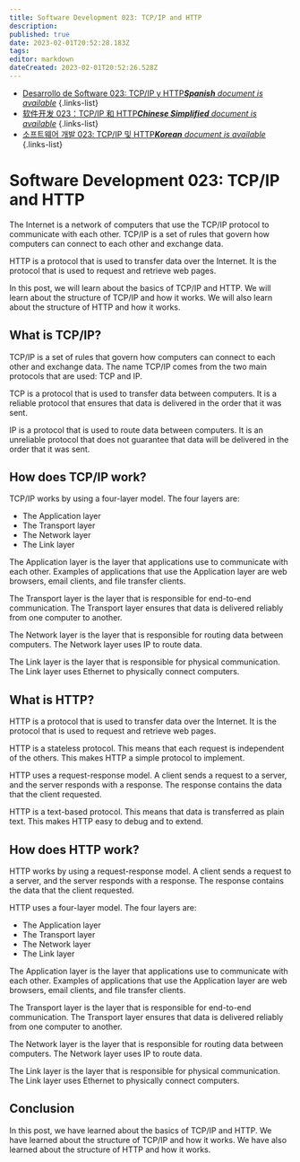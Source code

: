 ```yaml
---
title: Software Development 023: TCP/IP and HTTP
description: 
published: true
date: 2023-02-01T20:52:28.183Z
tags: 
editor: markdown
dateCreated: 2023-02-01T20:52:26.528Z
---
```


- [Desarrollo de Software 023: TCP/IP y HTTP***Spanish** document is available*](/es/Knowledge-base/Software-Development/Learning/software-development-023-tcpip-and-http)
{.links-list}
- [软件开发 023：TCP/IP 和 HTTP***Chinese Simplified** document is available*](/zh/Knowledge-base/Software-Development/Learning/software-development-023-tcpip-and-http)
{.links-list}
- [소프트웨어 개발 023: TCP/IP 및 HTTP***Korean** document is available*](/ko/Knowledge-base/Software-Development/Learning/software-development-023-tcpip-and-http)
{.links-list}


# Software Development 023: TCP/IP and HTTP

The Internet is a network of computers that use the TCP/IP protocol to communicate with each other. TCP/IP is a set of rules that govern how computers can connect to each other and exchange data.

HTTP is a protocol that is used to transfer data over the Internet. It is the protocol that is used to request and retrieve web pages.

In this post, we will learn about the basics of TCP/IP and HTTP. We will learn about the structure of TCP/IP and how it works. We will also learn about the structure of HTTP and how it works.

## What is TCP/IP?

TCP/IP is a set of rules that govern how computers can connect to each other and exchange data. The name TCP/IP comes from the two main protocols that are used: TCP and IP.

TCP is a protocol that is used to transfer data between computers. It is a reliable protocol that ensures that data is delivered in the order that it was sent.

IP is a protocol that is used to route data between computers. It is an unreliable protocol that does not guarantee that data will be delivered in the order that it was sent.

## How does TCP/IP work?

TCP/IP works by using a four-layer model. The four layers are:

- The Application layer
- The Transport layer
- The Network layer
- The Link layer

The Application layer is the layer that applications use to communicate with each other. Examples of applications that use the Application layer are web browsers, email clients, and file transfer clients.

The Transport layer is the layer that is responsible for end-to-end communication. The Transport layer ensures that data is delivered reliably from one computer to another.

The Network layer is the layer that is responsible for routing data between computers. The Network layer uses IP to route data.

The Link layer is the layer that is responsible for physical communication. The Link layer uses Ethernet to physically connect computers.

## What is HTTP?

HTTP is a protocol that is used to transfer data over the Internet. It is the protocol that is used to request and retrieve web pages.

HTTP is a stateless protocol. This means that each request is independent of the others. This makes HTTP a simple protocol to implement.

HTTP uses a request-response model. A client sends a request to a server, and the server responds with a response. The response contains the data that the client requested.

HTTP is a text-based protocol. This means that data is transferred as plain text. This makes HTTP easy to debug and to extend.

## How does HTTP work?

HTTP works by using a request-response model. A client sends a request to a server, and the server responds with a response. The response contains the data that the client requested.

HTTP uses a four-layer model. The four layers are:

- The Application layer
- The Transport layer
- The Network layer
- The Link layer

The Application layer is the layer that applications use to communicate with each other. Examples of applications that use the Application layer are web browsers, email clients, and file transfer clients.

The Transport layer is the layer that is responsible for end-to-end communication. The Transport layer ensures that data is delivered reliably from one computer to another.

The Network layer is the layer that is responsible for routing data between computers. The Network layer uses IP to route data.

The Link layer is the layer that is responsible for physical communication. The Link layer uses Ethernet to physically connect computers.

## Conclusion

In this post, we have learned about the basics of TCP/IP and HTTP. We have learned about the structure of TCP/IP and how it works. We have also learned about the structure of HTTP and how it works.